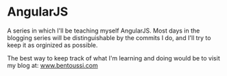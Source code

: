 AngularJS
==============


A series in which I'll be teaching myself AngularJS. Most days in the blogging series will be distinguishable by the commits I do, and I'll try to keep it as orginized as possible.

The best way to keep track of what I'm learning and doing would be to visit my blog at: www.bentoussi.com
 